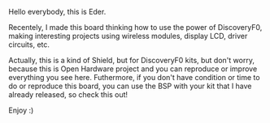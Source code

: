 Hello everybody, this is Eder.

Recentely, I made this board thinking how to use the power of DiscoveryF0, making interesting projects using wireless modules, display LCD, driver circuits, etc.

Actually, this is a kind of Shield, but for DiscoveryF0 kits, but don't worry, because this is Open Hardware project and you can reproduce or improve everything you see here. Futhermore, if you don't have condition or time to do or reproduce this board, you can use the BSP with your kit that I have already released, so check this out!

Enjoy :)
